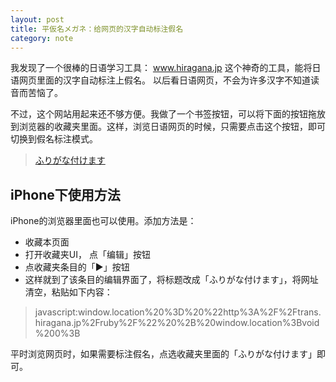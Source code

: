 ```yaml
---
layout: post
title: 平仮名メガネ：给网页的汉字自动标注假名
category: note
---
```


我发现了一个很棒的日语学习工具： <a href="http://www.hiragana.jp">www.hiragana.jp</a>
这个神奇的工具，能将日语网页里面的汉字自动标注上假名。
以后看日语网页，不会为许多汉字不知道读音而苦恼了。

不过，这个网站用起来还不够方便。我做了一个书签按钮，可以将下面的按钮拖放到浏览器的收藏夹里面。这样，浏览日语网页的时候，只需要点击这个按钮，即可切换到假名标注模式。

>  [ふりがな付けます](javascript:window.location%20%3D%20%22http%3A%2F%2Ftrans.hiragana.jp%2Fruby%2F%22%20%2B%20window.location%3Bvoid%200%3B "ふりがな付けます")

## iPhone下使用方法

iPhone的浏览器里面也可以使用。添加方法是：
 * 收藏本页面
 * 打开收藏夹UI， 点「编辑」按钮
 * 点收藏夹条目的「▶」按钮
 * 这样就到了该条目的编辑界面了，将标题改成「ふりがな付けます」，将网址清空，粘贴如下内容：

>  javascript:window.location%20%3D%20%22http%3A%2F%2Ftrans.hiragana.jp%2Fruby%2F%22%20%2B%20window.location%3Bvoid%200%3B

平时浏览网页时，如果需要标注假名，点选收藏夹里面的「ふりがな付けます」即可。


